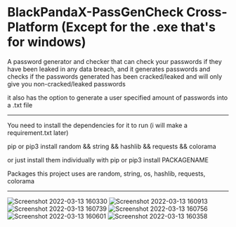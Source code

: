# BlackPandaX-PassGenCheck Cross-Platform (Except for the .exe that's for windows)
A password generator and checker that can check your passwords if they have been leaked in any data breach,
and it generates passwords and checks if the passwords generated has been cracked/leaked and will only give you non-cracked/leaked passwords

it also has the option to generate a user specified amount of passwords into a .txt file



___________________________________________________________________________________________________________________________________________________________________________________




You need to install the dependencies for it to run (i will make a requirement.txt later)

pip or pip3 install random && string && hashlib && requests && colorama

or just install them individually with pip or pip3 install PACKAGENAME

Packages this project uses are random, string, os, hashlib, requests, colorama

___________________________________________________________________________________________________________________________________________________________________________________


![Screenshot 2022-03-13 160330](https://user-images.githubusercontent.com/64810034/158066233-d60f7e1b-876f-4ec7-bcd7-fdef510ea018.png)
![Screenshot 2022-03-13 160913](https://user-images.githubusercontent.com/64810034/158066243-3daf1d9e-3333-46be-891b-cf2f9d566f9b.png)
![Screenshot 2022-03-13 160739](https://user-images.githubusercontent.com/64810034/158066246-62d5fc90-9e0b-46c2-8818-15b19f86184f.png)
![Screenshot 2022-03-13 160756](https://user-images.githubusercontent.com/64810034/158066247-35f3cd4f-80b4-4d87-8984-135da67cd276.png)
![Screenshot 2022-03-13 160601](https://user-images.githubusercontent.com/64810034/158066251-20f0e535-7bd2-4332-aacb-6b821462a321.png)
![Screenshot 2022-03-13 160358](https://user-images.githubusercontent.com/64810034/158066260-f07660a9-9cdc-4232-96f7-c013f9e08b64.png)
